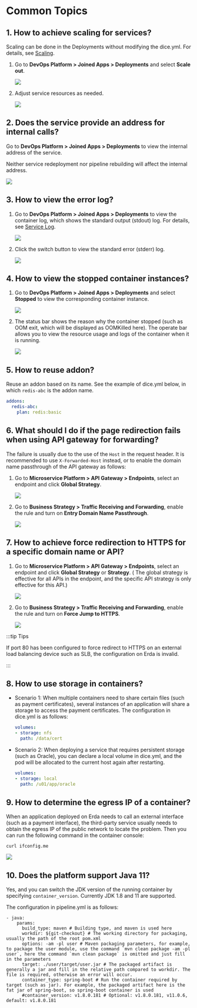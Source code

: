 # Common Topics

## 1. How to achieve scaling for services?

Scaling can be done in the Deployments without modifying the dice.yml. For details, see [Scaling](../dop/guides/deploy/management.html#扩缩容).

1. Go to **DevOps Platform > Joined Apps > Deployments** and select **Scale out**.

   ![](http://terminus-paas.oss-cn-hangzhou.aliyuncs.com/paas-doc/2021/12/21/43fc1232-15a0-4b70-972b-79904589ab02.png)

2. Adjust service resources as needed.

   ![](http://terminus-paas.oss-cn-hangzhou.aliyuncs.com/paas-doc/2021/12/21/cb957d08-4812-4553-89ec-9bf9bb4ec3b5.png)

## 2. Does the service provide an address for internal calls?

Go to **DevOps Platform > Joined Apps > Deployments** to view the internal address of the service.

Neither service redeployment nor pipeline rebuilding will affect the internal address.

![](http://terminus-paas.oss-cn-hangzhou.aliyuncs.com/paas-doc/2021/12/21/c68f011b-7503-4128-825d-5e762fe7f123.png)

## 3. How to view the error log?

1. Go to **DevOps Platform > Joined Apps > Deployments** to view the container log, which shows the standard output (stdout) log. For details, see [Service Log](../dop/guides/deploy/metrics_logs.html#服务日志).

   ![](http://terminus-paas.oss-cn-hangzhou.aliyuncs.com/paas-doc/2021/12/21/97ba4886-0c09-4231-a055-319f34f665f4.png)

2. Click the switch button to view the standard error (stderr) log.

   ![](http://terminus-paas.oss-cn-hangzhou.aliyuncs.com/paas-doc/2021/12/21/eaf294f2-0572-4f3e-9a76-0c738f24b495.png)

## 4. How to view the stopped container instances?

1. Go to **DevOps Platform > Joined Apps > Deployments** and select **Stopped** to view the corresponding container instance.

   ![](http://terminus-paas.oss-cn-hangzhou.aliyuncs.com/paas-doc/2021/12/21/86bebd63-d492-4a49-9f62-db06ea23b998.png)

2. The status bar shows the reason why the container stopped (such as OOM exit, which will be displayed as OOMKilled here). The operate bar allows you to view the resource usage and logs of the container when it is running.

   ![](http://terminus-paas.oss-cn-hangzhou.aliyuncs.com/paas-doc/2021/12/21/31f09b57-2af0-4ede-a3fe-3547f7b11fa0.png)

## 5. How to reuse addon?

Reuse an addon based on its name. See the example of dice.yml below, in which `redis-abc` is the addon name.

```yaml
addons:
  redis-abc:
    plan: redis:basic
```

## 6. What should I do if the page redirection fails when using API gateway for forwarding?

The failure is usually due to the use of the `Host` in the request header. It is recommended to use `X-Forwarded-Host` instead, or to enable the domain name passthrough of the API gateway as follows:

1. Go to **Microservice Platform > API Gateway > Endpoints**, select an endpoint and click **Global Strategy**.

   ![](http://terminus-paas.oss-cn-hangzhou.aliyuncs.com/paas-doc/2021/12/21/f4d4487c-4e92-4744-8d65-99e7cda08593.png)

2. Go to **Business Strategy > Traffic Receiving and Forwarding**, enable the rule and turn on **Entry Domain Name Passthrough**.

   ![](http://terminus-paas.oss-cn-hangzhou.aliyuncs.com/paas-doc/2021/12/21/491dd2b5-112e-4195-92f5-36b660ed4c99.png)

## 7. How to achieve force redirection to HTTPS for a specific domain name or API?

1. Go to **Microservice Platform > API Gateway > Endpoints**, select an endpoint and click **Global Strategy** or **Strategy**. ( The global strategy is effective for all APIs in the endpoint, and the specific API strategy is only effective for this API.)

   ![](http://terminus-paas.oss-cn-hangzhou.aliyuncs.com/paas-doc/2021/12/21/f7f02b36-482e-4497-9a46-6eeccf000648.png)

2. Go to **Business Strategy > Traffic Receiving and Forwarding**, enable the rule and turn on **Force Jump to HTTPS**.

   ![](http://terminus-paas.oss-cn-hangzhou.aliyuncs.com/paas-doc/2021/12/21/877f0b16-bf97-4a9e-b57b-8d7429e3e1bf.png)

:::tip Tips

If port 80 has been configured to force redirect to HTTPS on an external load balancing device such as SLB, the configuration on Erda is invalid.

:::

## 8. How to use storage in containers?

* Scenario 1: When multiple containers need to share certain files (such as payment certificates), several instances of an application will share a storage to access the payment certificates. The configuration in dice.yml is as follows:

   ```yaml
   volumes:
   - storage: nfs
     path: /data/cert
   ```

* Scenario 2: When deploying a service that requires persistent storage (such as Oracle), you can declare a local volume in dice.yml, and the pod will be allocated to the current host again after restarting.

   ```yaml
   volumes:
   - storage: local
     path: /u01/app/oracle
   ```

## 9. How to determine the egress IP of a container?

When an application deployed on Erda needs to call an external interface (such as a payment interface), the third-party service usually needs to obtain the egress IP of the public network to locate the problem. Then you can run the following command in the container console:

```shell script
curl ifconfig.me
```

![](http://terminus-paas.oss-cn-hangzhou.aliyuncs.com/paas-doc/2021/12/21/d7c726a3-3550-4ffb-a584-ceb6e5786fde.png)

## 10. Does the platform support Java 11?

Yes, and you can switch the JDK version of the running container by specifying `container_version`. Currently JDK 1.8 and 11 are supported.

The configuration in pipeline.yml is as follows:

```
- java:
    params:
      build_type: maven # Building type, and maven is used here
      workdir: ${git-checkout} # The working directory for packaging, usually the path of the root pom.xml
      options: -am -pl user # Maven packaging parameters, for example, to package the user module, use the command `mvn clean package -am -pl user`, here the command `mvn clean package` is omitted and just fill in the parameters
      target: ./user/target/user.jar # The packaged artifact is generally a jar and fill in the relative path compared to workdir. The file is required, otherwise an error will occur.
      container_type: spring-boot # Run the container required by target (such as jar). For example, the packaged artifact here is the fat jar of spring-boot, so spring-boot container is used
      #container_version: v1.8.0.181 # Optional: v1.8.0.181, v11.0.6, default: v1.8.0.181
```
